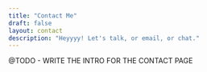 ```yaml
---
title: "Contact Me"
draft: false
layout: contact
description: "Heyyyy! Let's talk, or email, or chat."
---
```

@TODO - WRITE THE INTRO FOR THE CONTACT PAGE
 
